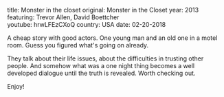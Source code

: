 title: Monster in the closet
original: Monster in the Closet
year: 2013
featuring: Trevor Allen, David Boettcher  
youtube: hrwLFEzCXoQ
country: USA
date: 02-20-2018

A cheap story with good actors. One young man and an old one in a motel room. Guess you figured what's going on already.

They talk about their life issues, about the difficulties in trusting other people. And somehow what was a one night thing becomes a well developed dialogue until the truth is revealed. Worth checking out.

Enjoy!
